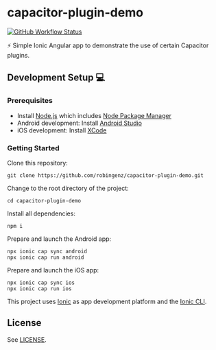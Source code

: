 # capacitor-plugin-demo

[![GitHub Workflow Status](https://img.shields.io/github/workflow/status/robingenz/capacitor-plugin-demo/CI/main)](https://github.com/robingenz/capacitor-plugin-demo/actions)
<!-- [![GitHub tag (latest SemVer)](https://img.shields.io/github/tag/robingenz/capacitor-plugin-demo?color=brightgreen&label=version)](https://github.com/robingenz/capacitor-plugin-demo/releases) -->

⚡️ Simple Ionic Angular app to demonstrate the use of certain Capacitor plugins. 

## Development Setup 💻

### Prerequisites

- Install [Node.js](https://nodejs.org) which includes [Node Package Manager](https://www.npmjs.com/get-npm)
- Android development: Install [Android Studio](https://developer.android.com/studio)
- iOS development: Install [XCode](https://apps.apple.com/de/app/xcode/id497799835?mt=12)

### Getting Started

Clone this repository:

```
git clone https://github.com/robingenz/capacitor-plugin-demo.git
```

Change to the root directory of the project:

```
cd capacitor-plugin-demo
```

Install all dependencies:

```
npm i
```

Prepare and launch the Android app:

```
npx ionic cap sync android
npx ionic cap run android
```

Prepare and launch the iOS app:

```
npx ionic cap sync ios
npx ionic cap run ios
```

This project uses [Ionic](https://ionicframework.com/) as app development platform and the [Ionic CLI](https://ionicframework.com/docs/cli).

<!-- ## Changelog

See [CHANGELOG.md](https://github.com/robingenz/capacitor-plugin-demo/blob/main/CHANGELOG.md). -->

## License

See [LICENSE](https://github.com/robingenz/capacitor-plugin-demo/blob/main/LICENSE).
